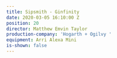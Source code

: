 ```yaml
---
title: Sipsmith - Ginfinity
date: 2020-03-05 16:10:00 Z
position: 20
director: Matthew Emvin Taylor
production-company: 'Hogarth + Ogilvy '
equipment: Arri Alexa Mini
is-shown: false
---
```


